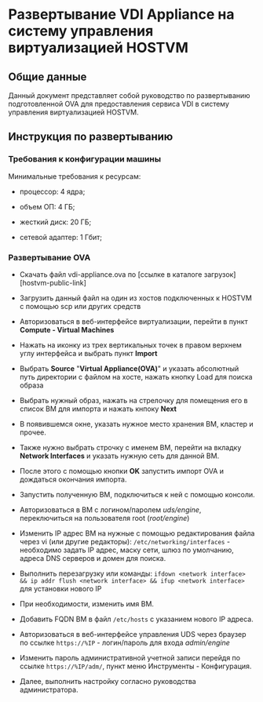 
# Развертывание VDI Appliance на систему управления виртуализацией HOSTVM
## Общие данные
Данный документ представляет собой руководство по развертыванию подготовленной OVA для предоставления сервиса VDI в систему управления виртуализацией HOSTVM.

## Инструкция по развертыванию
### Требования к конфигурации машины

Минимальные требования к ресурсам:

* процессор: 4 ядра;

* объем ОП: 4 ГБ;

* жесткий диск: 20 ГБ;

* сетевой адаптер: 1 Гбит;

### Развертывание OVA

* Скачать файл vdi-appliance.ova по [ссылке в каталоге загрузок][hostvm-public-link]

* Загрузить данный файл на один из хостов подключенных к HOSTVM с помощью scp или других средств

* Авторизоваться в веб-интерфейсе виртуализации, перейти в пункт **Compute - Virtual Machines**

* Нажать на иконку из трех вертикальных точек в правом верхнем углу интерфейса и выбрать пункт **Import**

* Выбрать **Source** "**Virtual Appliance(OVA)**" и указать абсолютный путь директории с файлом на хосте, нажать кнопку Load для поиска образа

* Выбрать нужный образ, нажать на стрелочку для помещения его в список ВМ для импорта и нажать кнпоку **Next**

* В появившемся окне, указать нужное место хранения ВМ, кластер и прочее. 

* Также нужно выбрать строчку с именем ВМ, перейти на вкладку **Network Interfaces** и указать нужную сеть для данной ВМ.

* После этого с помощью кнопки **OK** запустить импорт OVA и дождаться окончания импорта.

* Запустить полученную ВМ, подключиться к ней с помощью консоли.

* Авторизоваться в ВМ с логином/паролем *uds/engine*, переключиться на пользователя root (*root/engine*)

* Изменить IP адрес ВМ на нужные с помощью редактирования файла через vi (или другие редакторы): `/etc/networking/interfaces` - необходимо задать IP адрес, маску сети, шлюз по умолчанию, адреса DNS серверов и домен для поиска.

* Выполнить перезагрузку или команды: `ifdown <network interface> && ip addr flush <network interface> && ifup <network interface>` для установки нового IP

* При необходимости, изменить имя ВМ. 

* Добавить FQDN ВМ в файл `/etc/hosts` с указанием нового IP адреса.

* Авторизоваться в веб-интерфейсе управления UDS через браузер по ссылке `https://%IP` - логин/пароль для входа *admin/engine*

* Изменить пароль административной учетной записи перейдя по ссылке `https://%IP/adm/`, пункт меню Инструменты - Конфигурация.

* Далее, выполнить настройку согласно руководства администратора.
